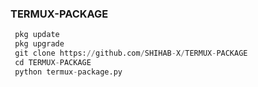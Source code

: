 ### TERMUX-PACKAGE
```python
 pkg update
 pkg upgrade
 git clone https://github.com/SHIHAB-X/TERMUX-PACKAGE
 cd TERMUX-PACKAGE
 python termux-package.py
```
